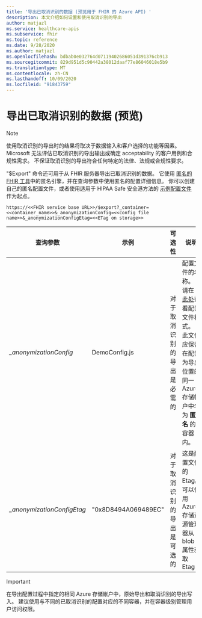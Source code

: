 ```yaml
---
title: '导出已取消识别的数据 (预览用于 FHIR 的 Azure API) '
description: 本文介绍如何设置和使用取消识别的导出
author: matjazl
ms.service: healthcare-apis
ms.subservice: fhir
ms.topic: reference
ms.date: 9/28/2020
ms.author: matjazl
ms.openlocfilehash: bdbab0e032764d07119402686051d391376cb913
ms.sourcegitcommit: 829d951d5c90442a38012daaf77e86046018e5b9
ms.translationtype: MT
ms.contentlocale: zh-CN
ms.lasthandoff: 10/09/2020
ms.locfileid: "91843759"
---
```

# <a name="exporting-de-identified-data-preview"></a>导出已取消识别的数据 (预览) 

> [!Note] 
> 使用取消识别的导出时的结果将取决于数据输入和客户选择的功能等因素。 Microsoft 无法评估已取消识别的导出输出或确定 acceptability 的客户用例和合规性需求。 不保证取消识别的导出符合任何特定的法律、法规或合规性要求。

"$Export" 命令还可用于从 FHIR 服务器导出已取消识别的数据。 它使用 [匿名的 FHIR 工具](https://github.com/microsoft/FHIR-Tools-for-Anonymization)中的匿名引擎，并在查询参数中使用匿名的配置详细信息。 你可以创建自己的匿名配置文件，或者使用适用于 HIPAA Safe 安全港方法的 [示例配置文件](https://github.com/microsoft/FHIR-Tools-for-Anonymization#sample-configuration-file-for-hipaa-safe-harbor-method) 作为起点。 

 `https://<<FHIR service base URL>>/$export?_container=<<container_name>>&_anonymizationConfig=<<config file name>>&_anonymizationConfigEtag=<<ETag on storage>>`

|查询参数            | 示例 |可选性| 说明|
|---------------------------|---------|-----------|------------|
| _\_anonymizationConfig_   |DemoConfig.js|对于取消识别的导出是必需的 |配置文件的名称。 请在 [此处](https://github.com/microsoft/FHIR-Tools-for-Anonymization#configuration-file-format)查看配置文件格式。 此文件应保留在配置为导出位置的同一 Azure 存储帐户中名为 **匿名** 的容器内。 |
| _\_anonymizationConfigEtag_|"0x8D8494A069489EC"|对于取消识别的导出是可选的|这是配置文件的 Etag。 可以使用 Azure 存储资源管理器从 blob 属性获取 Etag|

> [!IMPORTANT]
> 在导出配置过程中指定的相同 Azure 存储帐户中，原始导出和取消识别的导出写入。 建议使用与不同的已取消识别的配置对应的不同容器，并在容器级别管理用户访问权限。